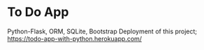 # To Do App
Python-Flask, ORM, SQLite, Bootstrap
Deployment of this project; https://todo-app-with-python.herokuapp.com/
